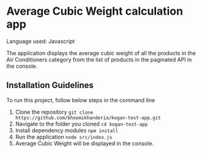 # Average Cubic Weight calculation app

Language used: Javascript

The application displays the average cubic weight of all the products in the Air Conditioners category
from the list of products in the paginated API in the console.

## Installation Guidelines

To run this project, follow below steps in the command line

1. Clone the repository
   `git clone https://github.com/bhoomikhanderia/kogan-test-app.git`
2. Navigate to the folder you cloned
   `cd kogan-test-app`
3. Install dependency modules
   `npm install`
4. Run the application
   `node src/index.js`
5. Average Cubic Weight will be displayed in the console.
